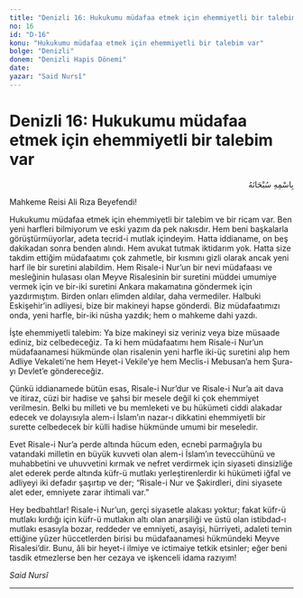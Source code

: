 ```yaml
---
title: "Denizli 16: Hukukumu müdafaa etmek için ehemmiyetli bir talebim var"
no: 16
id: "D-16"
konu: "Hukukumu müdafaa etmek için ehemmiyetli bir talebim var"
bolge: "Denizli"
donem: "Denizli Hapis Dönemi"
date: 
yazar: "Said Nursî"
---
```


# Denizli 16: Hukukumu müdafaa etmek için ehemmiyetli bir talebim var

<p class="arabic" dir="rtl" title="Meal: “Her türlü noksan sıfatlardan yüce olan Allah’ın adıyla.”">بِاسْمِهِ سُبْحَانَهُ</p>

Mahkeme Reisi Ali Rıza Beyefendi!

Hukukumu müdafaa etmek için ehemmiyetli bir talebim ve bir ricam var. Ben yeni harfleri bilmiyorum ve eski yazım da pek nakısdır. Hem beni başkalarla görüştürmüyorlar, adeta tecrid-i mutlak içindeyim. Hatta iddianame, on beş dakikadan sonra benden alındı. Hem avukat tutmak iktidarım yok. Hatta size takdim ettiğim müdafaatımı çok zahmetle, bir kısmını gizli olarak ancak yeni harf ile bir suretini alabildim. Hem Risale-i Nur’un bir nevi müdafaası ve mesleğinin hulasası olan Meyve Risalesinin bir suretini müddei umumiye vermek için ve bir-iki suretini Ankara makamatına göndermek için yazdırmıştım. Birden onları elimden aldılar, daha vermediler. Halbuki Eskişehir’in adliyesi, bize bir makineyi hapse gönderdi. Biz müdafaatımızı onda, yeni harfle, bir-iki nüsha yazdık; hem o mahkeme dahi yazdı.

İşte ehemmiyetli talebim: Ya bize makineyi siz veriniz veya bize müsaade ediniz, biz celbedeceğiz. Ta ki hem müdafaatımı hem Risale-i Nur’un müdafaanamesi hükmünde olan risalenin yeni harfle iki-üç suretini alıp hem Adliye Vekaleti’ne hem Heyet-i Vekile’ye hem Meclis-i Mebusan’a hem Şura-yı Devlet’e göndereceğiz.

Çünkü iddianamede bütün esas, Risale-i Nur’dur ve Risale-i Nur’a ait dava ve itiraz, cüzi bir hadise ve şahsi bir mesele değil ki çok ehemmiyet verilmesin. Belki bu milleti ve bu memleketi ve bu hükümeti ciddi alakadar edecek ve dolayısıyla alem-i İslam’ın nazar-ı dikkatini ehemmiyetli bir surette celbedecek bir külli hadise hükmünde umumi bir meseledir.

Evet Risale-i Nur’a perde altında hücum eden, ecnebi parmağıyla bu vatandaki milletin en büyük kuvveti olan alem-i İslam’ın teveccühünü ve muhabbetini ve uhuvvetini kırmak ve nefret verdirmek için siyaseti dinsizliğe alet ederek perde altında küfr-ü mutlakı yerleştirenlerdir ki hükümeti iğfal ve adliyeyi iki defadır şaşırtıp ve der; “Risale-i Nur ve Şakirdleri, dini siyasete alet eder, emniyete zarar ihtimali var.”

Hey bedbahtlar! Risale-i Nur’un, gerçi siyasetle alakası yoktur; fakat küfr-ü mutlakı kırdığı için küfr-ü mutlakın altı olan anarşiliği ve üstü olan istibdad-ı mutlakı esasıyla bozar, reddeder ve emniyeti, asayişi, hürriyeti, adaleti temin ettiğine yüzer hüccetlerden birisi bu müdafaanamesi hükmündeki Meyve Risalesi’dir. Bunu, âli bir heyet-i ilmiye ve ictimaiye tetkik etsinler; eğer beni tasdik etmezlerse ben her cezaya ve işkenceli idama razıyım!

*Said Nursî*

***
